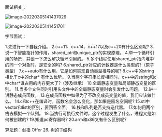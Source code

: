 面试相关：

![image-20220305141437029](C:\Users\lj1998\AppData\Roaming\Typora\typora-user-images\image-20220305141437029.png)

![image-20220305141451701](C:\Users\lj1998\AppData\Roaming\Typora\typora-user-images\image-20220305141451701.png)



字节面试：

1.先进行一下自我介绍。
2.c++11、c++14、c++17以及c++20有什么区别呢?
3.说一下智能指针的作用，shared_ptr和unique_ptr的实现原理。
4.举一个循环引用的场景，并谈一下怎么解决循环引用的。
5.多个线程使用shared_ptr指向堆中的同一个对象时，是安全的吗?
6.shared_ptr对应的计数器是什么类型的?（原子类型）
7.c++auto有什么用，它是如何实现自动类型推导的呢?
8.c++中的string相比于c中的char* 有什么优势。
9.当两个字符串长度相同时，c++中的string和c中char*谁占用的内存更大了?（涉及继承）
10.全局静态变量和局部静态变量的区别。
11.当多个文件同时引用头文件中的全局静态变量时会引发什么问题。
12.讲一讲静态成员函数。
13.在成员函数中如果为了不改变成员变量的值，我们应该做什么。
14.c和c++在编译时，函数名会怎么变化，那如果是匿名空间呢?
15.stl中vector和list的区别，要回答全面。
16.栈和队列是否支持迭代器。
17.如何用两个栈去模拟一个队列。
18.当执行可执行文件时，这个过程发生了什么，进程又是如何被创建的?
19.知道pc寄存器吗?
20.arm和x86又有什么区别呢?

算法题：剑指 Offer 26. 树的子结构

